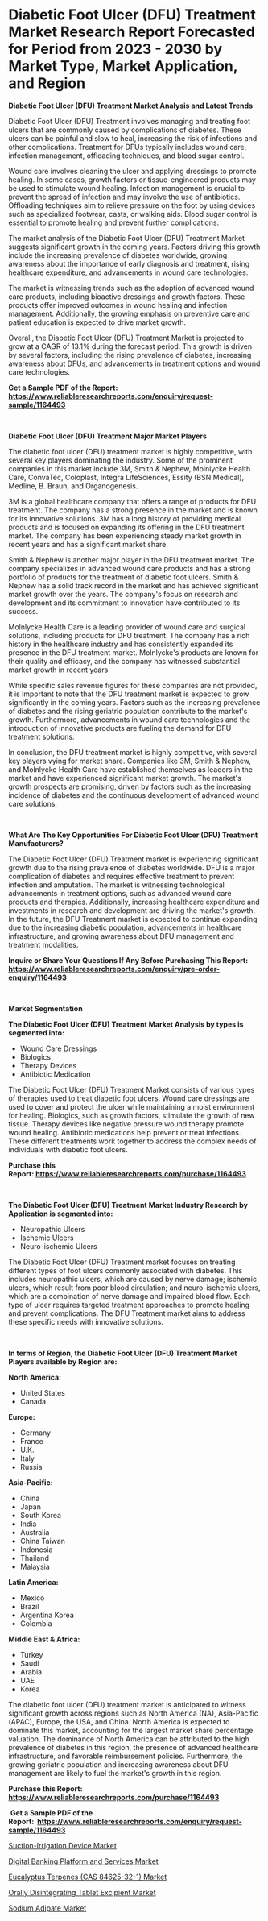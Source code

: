 <p><h1>Diabetic Foot Ulcer (DFU) Treatment Market Research Report Forecasted for Period from 2023 -  2030 by Market Type, Market Application, and Region</h1></p><p><strong>Diabetic Foot Ulcer (DFU) Treatment Market Analysis and Latest Trends</strong></p>
<p><p>Diabetic Foot Ulcer (DFU) Treatment involves managing and treating foot ulcers that are commonly caused by complications of diabetes. These ulcers can be painful and slow to heal, increasing the risk of infections and other complications. Treatment for DFUs typically includes wound care, infection management, offloading techniques, and blood sugar control.</p><p>Wound care involves cleaning the ulcer and applying dressings to promote healing. In some cases, growth factors or tissue-engineered products may be used to stimulate wound healing. Infection management is crucial to prevent the spread of infection and may involve the use of antibiotics. Offloading techniques aim to relieve pressure on the foot by using devices such as specialized footwear, casts, or walking aids. Blood sugar control is essential to promote healing and prevent further complications.</p><p>The market analysis of the Diabetic Foot Ulcer (DFU) Treatment Market suggests significant growth in the coming years. Factors driving this growth include the increasing prevalence of diabetes worldwide, growing awareness about the importance of early diagnosis and treatment, rising healthcare expenditure, and advancements in wound care technologies.</p><p>The market is witnessing trends such as the adoption of advanced wound care products, including bioactive dressings and growth factors. These products offer improved outcomes in wound healing and infection management. Additionally, the growing emphasis on preventive care and patient education is expected to drive market growth.</p><p>Overall, the Diabetic Foot Ulcer (DFU) Treatment Market is projected to grow at a CAGR of 13.1% during the forecast period. This growth is driven by several factors, including the rising prevalence of diabetes, increasing awareness about DFUs, and advancements in treatment options and wound care technologies.</p></p>
<p><strong>Get a Sample PDF of the Report:&nbsp; <a href="https://www.reliableresearchreports.com/enquiry/request-sample/1164493">https://www.reliableresearchreports.com/enquiry/request-sample/1164493</a></strong></p>
<p>&nbsp;</p>
<p><strong>Diabetic Foot Ulcer (DFU) Treatment Major Market Players</strong></p>
<p><p>The diabetic foot ulcer (DFU) treatment market is highly competitive, with several key players dominating the industry. Some of the prominent companies in this market include 3M, Smith & Nephew, Molnlycke Health Care, ConvaTec, Coloplast, Integra LifeSciences, Essity (BSN Medical), Medline, B. Braun, and Organogenesis.</p><p>3M is a global healthcare company that offers a range of products for DFU treatment. The company has a strong presence in the market and is known for its innovative solutions. 3M has a long history of providing medical products and is focused on expanding its offering in the DFU treatment market. The company has been experiencing steady market growth in recent years and has a significant market share.</p><p>Smith & Nephew is another major player in the DFU treatment market. The company specializes in advanced wound care products and has a strong portfolio of products for the treatment of diabetic foot ulcers. Smith & Nephew has a solid track record in the market and has achieved significant market growth over the years. The company's focus on research and development and its commitment to innovation have contributed to its success.</p><p>Molnlycke Health Care is a leading provider of wound care and surgical solutions, including products for DFU treatment. The company has a rich history in the healthcare industry and has consistently expanded its presence in the DFU treatment market. Molnlycke's products are known for their quality and efficacy, and the company has witnessed substantial market growth in recent years.</p><p>While specific sales revenue figures for these companies are not provided, it is important to note that the DFU treatment market is expected to grow significantly in the coming years. Factors such as the increasing prevalence of diabetes and the rising geriatric population contribute to the market's growth. Furthermore, advancements in wound care technologies and the introduction of innovative products are fueling the demand for DFU treatment solutions.</p><p>In conclusion, the DFU treatment market is highly competitive, with several key players vying for market share. Companies like 3M, Smith & Nephew, and Molnlycke Health Care have established themselves as leaders in the market and have experienced significant market growth. The market's growth prospects are promising, driven by factors such as the increasing incidence of diabetes and the continuous development of advanced wound care solutions.</p></p>
<p>&nbsp;</p>
<p><strong>What Are The Key Opportunities For Diabetic Foot Ulcer (DFU) Treatment Manufacturers?</strong></p>
<p><p>The Diabetic Foot Ulcer (DFU) Treatment market is experiencing significant growth due to the rising prevalence of diabetes worldwide. DFU is a major complication of diabetes and requires effective treatment to prevent infection and amputation. The market is witnessing technological advancements in treatment options, such as advanced wound care products and therapies. Additionally, increasing healthcare expenditure and investments in research and development are driving the market's growth. In the future, the DFU Treatment market is expected to continue expanding due to the increasing diabetic population, advancements in healthcare infrastructure, and growing awareness about DFU management and treatment modalities.</p></p>
<p><strong>Inquire or Share Your Questions If Any Before Purchasing This Report: <a href="https://www.reliableresearchreports.com/enquiry/pre-order-enquiry/1164493">https://www.reliableresearchreports.com/enquiry/pre-order-enquiry/1164493</a></strong></p>
<p>&nbsp;</p>
<p><strong>Market Segmentation</strong></p>
<p><strong>The Diabetic Foot Ulcer (DFU) Treatment Market Analysis by types is segmented into:</strong></p>
<p><ul><li>Wound Care Dressings</li><li>Biologics</li><li>Therapy Devices</li><li>Antibiotic Medication</li></ul></p>
<p><p>The Diabetic Foot Ulcer (DFU) Treatment Market consists of various types of therapies used to treat diabetic foot ulcers. Wound care dressings are used to cover and protect the ulcer while maintaining a moist environment for healing. Biologics, such as growth factors, stimulate the growth of new tissue. Therapy devices like negative pressure wound therapy promote wound healing. Antibiotic medications help prevent or treat infections. These different treatments work together to address the complex needs of individuals with diabetic foot ulcers.</p></p>
<p><strong>Purchase this Report:&nbsp;<a href="https://www.reliableresearchreports.com/purchase/1164493">https://www.reliableresearchreports.com/purchase/1164493</a></strong></p>
<p>&nbsp;</p>
<p><strong>The Diabetic Foot Ulcer (DFU) Treatment Market Industry Research by Application is segmented into:</strong></p>
<p><ul><li>Neuropathic Ulcers</li><li>Ischemic Ulcers</li><li>Neuro-ischemic Ulcers</li></ul></p>
<p><p>The Diabetic Foot Ulcer (DFU) Treatment market focuses on treating different types of foot ulcers commonly associated with diabetes. This includes neuropathic ulcers, which are caused by nerve damage; ischemic ulcers, which result from poor blood circulation; and neuro-ischemic ulcers, which are a combination of nerve damage and impaired blood flow. Each type of ulcer requires targeted treatment approaches to promote healing and prevent complications. The DFU Treatment market aims to address these specific needs with innovative solutions.</p></p>
<p>&nbsp;</p>
<p><strong>In terms of Region, the Diabetic Foot Ulcer (DFU) Treatment Market Players available by Region are:</strong></p>
<p>
    <p> <strong> North America: </strong>
        <ul>
            <li>United States</li>
            <li>Canada</li>
        </ul>
        </p> 
    <p> <strong> Europe: </strong>
        <ul>
            <li>Germany</li>
            <li>France</li>
            <li>U.K.</li>
            <li>Italy</li>
            <li>Russia</li>
        </ul>
        </p> 
    <p> <strong> Asia-Pacific: </strong>
        <ul>
            <li>China</li>
            <li>Japan</li>
            <li>South Korea</li>
            <li>India</li>
            <li>Australia</li>
            <li>China Taiwan</li>
            <li>Indonesia</li>
            <li>Thailand</li>
            <li>Malaysia</li>
        </ul>
        </p> 
    <p> <strong> Latin America: </strong>
        <ul>
            <li>Mexico</li>
            <li>Brazil</li>
            <li>Argentina Korea</li>
            <li>Colombia</li>
        </ul>
        </p> 
    <p> <strong> Middle East & Africa: </strong>
        <ul>
            <li>Turkey</li>
            <li>Saudi</li>
            <li>Arabia</li>
            <li>UAE</li>
            <li>Korea</li>
        </ul>
    </p>
    </p>
<p><p>The diabetic foot ulcer (DFU) treatment market is anticipated to witness significant growth across regions such as North America (NA), Asia-Pacific (APAC), Europe, the USA, and China. North America is expected to dominate this market, accounting for the largest market share percentage valuation. The dominance of North America can be attributed to the high prevalence of diabetes in this region, the presence of advanced healthcare infrastructure, and favorable reimbursement policies. Furthermore, the growing geriatric population and increasing awareness about DFU management are likely to fuel the market's growth in this region.</p></p>
<p><strong>Purchase this Report: <a href="https://www.reliableresearchreports.com/purchase/1164493">https://www.reliableresearchreports.com/purchase/1164493</a></strong></p>
<p>&nbsp;<strong>Get a Sample PDF of the Report:&nbsp;&nbsp;<a href="https://www.reliableresearchreports.com/enquiry/request-sample/1164493">https://www.reliableresearchreports.com/enquiry/request-sample/1164493</a></strong></p>
<p><strong></strong></p>
<p><p><a href="https://www.linkedin.com/pulse/suction-irrigation-device-market-size-growth-forecast-6befc/">Suction-Irrigation Device Market</a></p><p><a href="https://github.com/CliffMedina6/Market-Research-Report-List-1/blob/main/digital-banking-platform-and-services-market.md">Digital Banking Platform and Services Market</a></p><p><a href="https://issuu.com/reportprime-2/docs/eucalyptus-terpenes-cas-84625-32-1-market-size-203?fr=xKAE9_zU1NQ">Eucalyptus Terpenes (CAS 84625-32-1) Market</a></p><p><a href="https://github.com/PeterParrish5/Market-Research-Report-List-1/blob/main/orally-disintegrating-tablet-excipient-market.md">Orally Disintegrating Tablet Excipient Market</a></p><p><a href="https://medium.com/@santosh.reportprime/sodium-adipate-market-size-growth-forecast-2023-2030-6abd633b7aa0">Sodium Adipate Market</a></p></p>